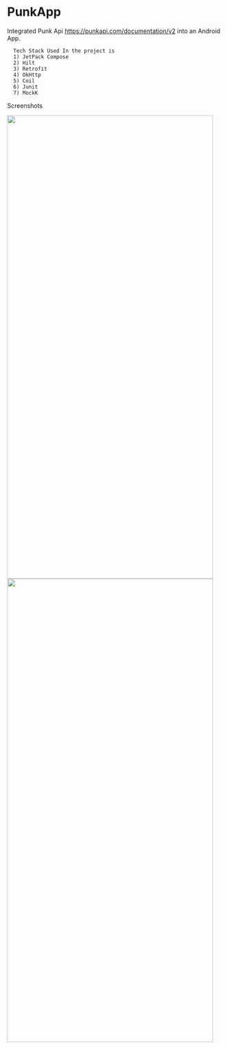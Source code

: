 # PunkApp

Integrated Punk Api https://punkapi.com/documentation/v2 into an Android App. 

      
      Tech Stack Used In the project is 
      1) JetPack Compose
      2) Hilt 
      3) Retrofit
      4) OkHttp
      5) Coil
      6) Junit
      7) MockK


Screenshots

<img src="https://github.com/SureshNalam/PunkApp/assets/33048783/71fb8443-b7f5-4e70-8a62-4ff9eae63176" width="480" height="1080">
<img src="https://github.com/SureshNalam/PunkApp/assets/33048783/95eb370b-5355-468d-b604-94b5335cb268" width="480" height="1080">

